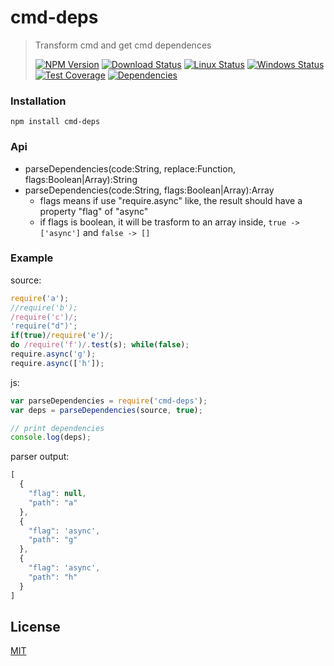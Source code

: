 cmd-deps
=========

>Transform cmd and get cmd dependences
>
>[![NPM Version][npm-image]][npm-url]
>[![Download Status][download-image]][npm-url]
>[![Linux Status][travis-image]][travis-url]
>[![Windows Status][appveyor-image]][appveyor-url]
>[![Test Coverage][coveralls-image]][coveralls-url]
>[![Dependencies][david-image]][david-url]

### Installation
```
npm install cmd-deps
```

### Api
* parseDependencies(code:String, replace:Function, flags:Boolean|Array):String
* parseDependencies(code:String, flags:Boolean|Array):Array
  * flags means if use "require.async" like, the result should have a property "flag" of "async"
  * if flags is boolean, it will be trasform to an array inside, ```true -> ['async']``` and ```false -> []```

### Example
source:
```js
require('a');
//require('b');
/require('c')/;
'require("d")';
if(true)/require('e')/;
do /require('f')/.test(s); while(false);
require.async('g');
require.async(['h']);
```

js:
```js
var parseDependencies = require('cmd-deps');
var deps = parseDependencies(source, true);

// print dependencies
console.log(deps);
```

parser output:
```js
[
  {
    "flag": null,
    "path": "a"
  },
  {
    "flag": 'async',
    "path": "g"
  },
  {
    "flag": 'async',
    "path": "h"
  }
]
```

## License

[MIT](LICENSE)

[travis-image]: http://img.shields.io/travis/nuintun/cmd-deps.svg?style=flat-square&label=linux
[travis-url]: https://travis-ci.org/nuintun/cmd-deps
[appveyor-image]: https://img.shields.io/appveyor/ci/nuintun/cmd-deps.svg?style=flat-square&label=windows
[appveyor-url]: https://ci.appveyor.com/project/nuintun/cmd-deps
[coveralls-image]: http://img.shields.io/coveralls/nuintun/cmd-deps/master.svg?style=flat-square
[coveralls-url]: https://coveralls.io/r/nuintun/cmd-deps?branch=master
[david-image]: http://img.shields.io/david/nuintun/cmd-deps.svg?style=flat-square
[david-url]: https://david-dm.org/nuintun/cmd-deps
[npm-image]: http://img.shields.io/npm/v/cmd-deps.svg?style=flat-square
[npm-url]: https://www.npmjs.org/package/cmd-deps
[download-image]: http://img.shields.io/npm/dm/cmd-deps.svg?style=flat-square
